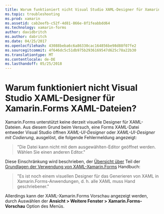 ```yaml
---
title: Warum funktioniert nicht Visual Studio XAML-Designer für Xamarin.Forms XAML-Dateien?
ms.topic: troubleshooting
ms.prod: xamarin
ms.assetid: cab2eefb-c52f-4d81-866e-8f1feabbdd64
ms.technology: xamarin-forms
author: davidbritch
ms.author: dabritch
ms.date: 04/25/2017
ms.openlocfilehash: 43088beba6c6a86330cac164856be98d88f07fe2
ms.sourcegitcommit: 4f646dc5c51db975b2936169547d625c78a22b30
ms.translationtype: MT
ms.contentlocale: de-DE
ms.lasthandoff: 05/25/2018
---
```

# <a name="why-doesnt-the-visual-studio-xaml-designer-work-for-xamarinforms-xaml-files"></a>Warum funktioniert nicht Visual Studio XAML-Designer für Xamarin.Forms XAML-Dateien?

Xamarin.Forms unterstützt keine derzeit visuelle Designer für XAML-Dateien. Aus diesem Grund beim Versuch, eine Forms XAML-Datei entweder Visual Studio öffnen *XAML-UI-Designer* oder *XAML-UI-Designer mit Codierung*, ausgelöst, die folgende Fehlermeldung angezeigt:

> "Die Datei kann nicht mit dem ausgewählten-Editor geöffnet werden. Wählen Sie einen anderen Editor."

Diese Einschränkung wird beschrieben, der [Übersicht über](~/xamarin-forms/xaml/xaml-basics/index.md#Overview) Teil der [Grundlagen der Verwendung von XAML-Xamarin.Forms](~/xamarin-forms/xaml/xaml-basics/index.md) Handbuch:

> "Es ist noch einem visuellen Designer für das Generieren von XAML in Xamarin.Forms-Anwendungen, d. h. alle XAML muss Hand geschriebener."

Allerdings kann der XAML-Xamarin.Forms Vorschau angezeigt werden, durch Auswählen der **Ansicht > Weitere Fenster > Xamarin.Forms-Vorschau** Option des Menüs.
